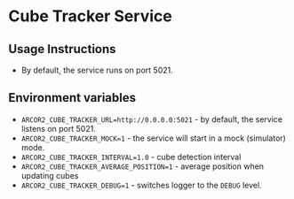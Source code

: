 # Cube Tracker Service

## Usage Instructions

- By default, the service runs on port 5021.

## Environment variables

- `ARCOR2_CUBE_TRACKER_URL=http://0.0.0.0:5021` - by default, the service listens on port 5021.
- `ARCOR2_CUBE_TRACKER_MOCK=1` - the service will start in a mock (simulator) mode.
- `ARCOR2_CUBE_TRACKER_INTERVAL=1.0` - cube detection interval 
- `ARCOR2_CUBE_TRACKER_AVERAGE_POSITION=1` - average position when updating cubes 
- `ARCOR2_CUBE_TRACKER_DEBUG=1` - switches logger to the `DEBUG` level. 



